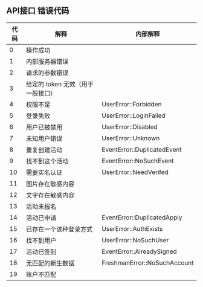 ## API接口 错误代码

| 代码 | 解释                              | 内部解释                     |
| ---- | --------------------------------- | ---------------------------- |
| 0    | 操作成功                          |                              |
| 1    | 内部服务器错误                    |                              |
| 2    | 请求的参数错误                    |                              |
| 3    | 给定的 token 无效（用于一般接口） |                              |
| 4    | 权限不足                          | UserError::Forbidden         |
| 5    | 登录失败                          | UserError::LoginFailed       |
| 6    | 用户已被禁用                      | UserError::Disabled          |
| 7    | 未知用户错误                      | UserError::Unknown           |
| 8    | 重复创建活动                      | EventError::DuplicatedEvent  |
| 9    | 找不到这个活动                    | EventError::NoSuchEvent      |
| 10   | 需要实名认证                      | UserError::NeedVerifed       |
| 11   | 图片存在敏感内容                  |                              |
| 12   | 文字存在敏感内容                  |                              |
| 13   | 活动未报名                        |                              |
| 14   | 活动已申请                        | EventError::DuplicatedApply  |
| 15   | 已存在一个该种登录方式            | UserError::AuthExists        |
| 16   | 找不到用户                        | UserError::NoSuchUser        |
| 17   | 活动已签到                        | EventError::AlreadySigned    |
| 18   | 无匹配的新生数据                  | FreshmanError::NoSuchAccount |
| 19   | 账户不匹配                        |                              |



